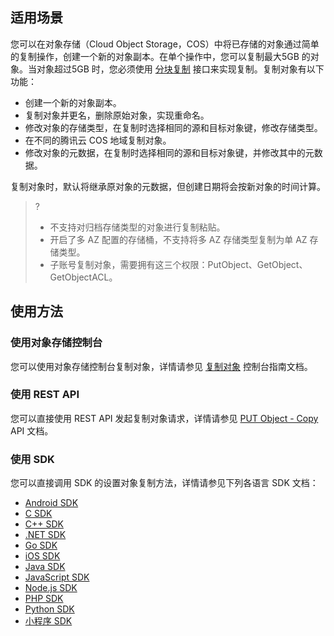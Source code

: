 ## 适用场景

您可以在对象存储（Cloud Object Storage，COS）中将已存储的对象通过简单的复制操作，创建一个新的对象副本。在单个操作中，您可以复制最大5GB 的对象。当对象超过5GB 时，您必须使用 [分块复制](https://intl.cloud.tencent.com/document/product/436/14118) 接口来实现复制。复制对象有以下功能：

- 创建一个新的对象副本。
- 复制对象并更名，删除原始对象，实现重命名。
- 修改对象的存储类型，在复制时选择相同的源和目标对象键，修改存储类型。
- 在不同的腾讯云 COS 地域复制对象。
- 修改对象的元数据，在复制时选择相同的源和目标对象键，并修改其中的元数据。

复制对象时，默认将继承原对象的元数据，但创建日期将会按新对象的时间计算。

>?
>- 不支持对归档存储类型的对象进行复制粘贴。
>- 开启了多 AZ 配置的存储桶，不支持将多 AZ 存储类型复制为单 AZ 存储类型。
>- 子账号复制对象，需要拥有这三个权限：PutObject、GetObject、GetObjectACL。

## 使用方法

### 使用对象存储控制台

您可以使用对象存储控制台复制对象，详情请参见 [复制对象](https://intl.cloud.tencent.com/document/product/436/33456) 控制台指南文档。

### 使用 REST API

您可以直接使用 REST API 发起复制对象请求，详情请参见 [PUT Object - Copy](https://intl.cloud.tencent.com/document/product/436/10881) API 文档。

### 使用 SDK

您可以直接调用 SDK 的设置对象复制方法，详情请参见下列各语言 SDK 文档：

- [Android SDK](https://intl.cloud.tencent.com/document/product/436/40494)
- [C SDK](https://intl.cloud.tencent.com/document/product/436/44872)
- [C++ SDK](https://intl.cloud.tencent.com/document/product/436/31522)
- [.NET SDK](https://intl.cloud.tencent.com/document/product/436/40171)
- [Go SDK](https://intl.cloud.tencent.com/document/product/436/44064)
- [iOS SDK](https://intl.cloud.tencent.com/document/product/436/40495)
- [Java SDK](https://intl.cloud.tencent.com/document/product/436/44019)
- [JavaScript SDK](https://intl.cloud.tencent.com/document/product/436/43865)
- [Node.js SDK ](https://intl.cloud.tencent.com/document/product/436/43874)
- [PHP SDK](https://intl.cloud.tencent.com/document/product/436/45498)
- [Python SDK](https://intl.cloud.tencent.com/document/product/436/46470)
- [小程序 SDK](https://intl.cloud.tencent.com/document/product/436/43885)
